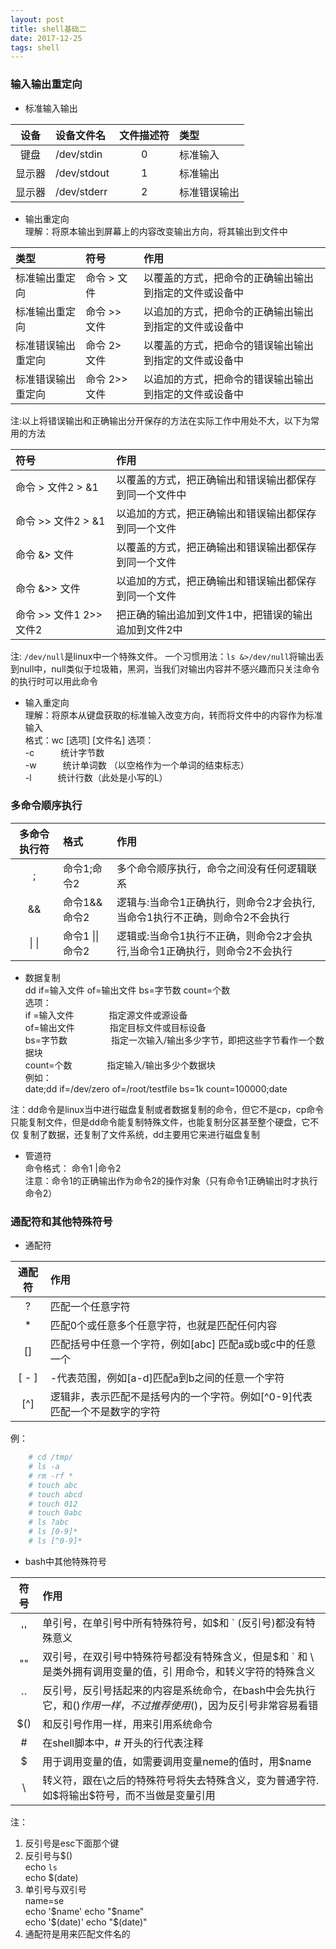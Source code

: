 ```yaml
---
layout: post
title: shell基础二
date: 2017-12-25
tags: shell
---
```


### 输入输出重定向
* 标准输入输出

| 设备      | 设备文件名          | 文件描述符      | 类型             |
| :-:      | :-                | :-:            | :-              |     
| 键盘      | /dev/stdin         | 0              | 标准输入         |  
| 显示器    | /dev/stdout        | 1              | 标准输出         |
| 显示器    | /dev/stderr        | 2              | 标准错误输出      |     


* 输出重定向  
    理解：将原本输出到屏幕上的内容改变输出方向，将其输出到文件中  

| 类型                    | 符号                 | 作用                                                     |      
| :-                     | :-                  | :-                                                     |  
|标准输出重定向             | 命令 > 文件            | 以覆盖的方式，把命令的正确输出输出到指定的文件或设备中        |    
|标准输出重定向             | 命令 >> 文件            | 以追加的方式，把命令的正确输出输出到指定的文件或设备中        |   
|标准错误输出重定向          | 命令 2> 文件            | 以覆盖的方式，把命令的错误输出输出到指定的文件或设备中        | 
|标准错误输出重定向          | 命令 2>> 文件           | 以追加的方式，把命令的错误输出输出到指定的文件或设备中        |
                                                         
注:以上将错误输出和正确输出分开保存的方法在实际工作中用处不大，以下为常用的方法

| 符号                     | 作用                                                     |    
| :-                      | :-                                                     |
| 命令 > 文件2 > &1           |  以覆盖的方式，把正确输出和错误输出都保存到同一个文件中        |
| 命令 >> 文件2 > &1           |  以追加的方式，把正确输出和错误输出都保存到同一个文件         |
| 命令 &> 文件                |  以覆盖的方式，把正确输出和错误输出都保存到同一个文件         |
| 命令 &>> 文件               |  以追加的方式，把正确输出和错误输出都保存到同一个文件         |
| 命令 >> 文件1 2>> 文件2     |  把正确的输出追加到文件1中，把错误的输出追加到文件2中        |

注: `/dev/null`是linux中一个特殊文件。
    一个习惯用法：`ls &>/dev/null`将输出丢到null中，null类似于垃圾箱，黑洞，当我们对输出内容并不感兴趣而只关注命令的执行时可以用此命令                   
  
* 输入重定向  
    理解：将原本从键盘获取的标准输入改变方向，转而将文件中的内容作为标准输入  
    格式：wc [选项] [文件名]
    选项：   
    -c　　　统计字节数  
    -w　　　统计单词数 （以空格作为一个单词的结束标志）  
    -l　　　统计行数（此处是小写的L）　   　  


### 多命令顺序执行

|多命令执行符         |格式                      |作用|
|:-:                |:-                       |:-|
|;                  |命令1;命令2                |多个命令顺序执行，命令之间没有任何逻辑联系  |     
|&&                 |命令1&&命令2               |逻辑与:当命令1正确执行，则命令2才会执行,当命令1执行不正确，则命令2不会执行|
|\| \|                 |命令1 \|\| 命令2        |逻辑或:当命令1执行不正确，则命令2才会执行,当命令1正确执行，则命令2不会执行|

* 数据复制   
    dd if=输入文件 of=输出文件 bs=字节数 count=个数   
    选项：  
        if =输入文件　　　　指定源文件或源设备    
        of=输出文件　　　　指定目标文件或目标设备    
        bs=字节数　　　　　指定一次输入/输出多少字节，即把这些字节看作一个数据块  　　  
        count=个数　　　　指定输入/输出多少个数据块 　　　   
    例如：   
    date;dd if=/dev/zero of=/root/testfile bs=1k count=100000;date

注：dd命令是linux当中进行磁盘复制或者数据复制的命令，但它不是cp，cp命令
只能复制文件，但是dd命令能复制特殊文件，也能复制分区甚至整个硬盘，它不仅
复制了数据，还复制了文件系统，dd主要用它来进行磁盘复制

* 管道符  
    命令格式： 命令1 |命令2     
    注意：命令1的正确输出作为命令2的操作对象（只有命令1正确输出时才执行命令2）     

### 通配符和其他特殊符号
* 通配符      

| 通配符       | 作用   |
|:-:          | :- | 
| ?           | 匹配一个任意字符   | 
| *           | 匹配0个或任意多个任意字符，也就是匹配任何内容    |
| []          | 匹配括号中任意一个字符，例如[abc] 匹配a或b或c中的任意一个    |
| [ - ]       | -代表范围，例如[a-d]匹配a到b之间的任意一个字符    |
| [^]         | 逻辑非，表示匹配不是括号内的一个字符。例如[^0-9]代表匹配一个不是数字的字符|    
                
例： 
```bash
    # cd /tmp/   
    # ls -a   
    # rm -rf *   
    # touch abc   
    # touch abcd   
    # touch 012   
    # touch 0abc   
    # ls ?abc   
    # ls [0-9]*   
    # ls [^0-9]*   
```
* bash中其他特殊符号   

| 符号    | 作用 |
|:-:     |:- |
| ''     | 单引号，在单引号中所有特殊符号，如$和 ` (反引号)都没有特殊意义  |
| ""     | 双引号，在双引号中特殊符号都没有特殊含义，但是$和 ` 和 \ 是类外拥有调用变量的值，引    用命令，和转义字符的特殊含义 |
| ``     | 反引号，反引号括起来的内容是系统命令，在bash中会先执行它，和$()作用一样，不过推荐使    用$()，因为反引号非常容易看错|
| $()    | 和反引号作用一样，用来引用系统命令|
| #      | 在shell脚本中，# 开头的行代表注释|
| $      | 用于调用变量的值，如需要调用变量neme的值时，用$name|
| \      | 转义符，跟在\之后的特殊符号将失去特殊含义，变为普通字符.如\$将输出$符号，而不当做是变量引用|
        
注：
1. 反引号是esc下面那个键   
2. 反引号与$()   
    echo `ls`  
    echo $(date)  
3. 单引号与双引号  
    name=se  
    echo '$name'  
    echo "$name"  
    echo '$(date)'  
    echo "$(date)"  
4. 通配符是用来匹配文件名的  
